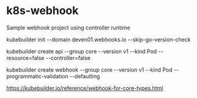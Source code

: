 # k8s-webhook
Sample webhook project using controller runtime


kubebuilder init --domain deven01.webhooks.io --skip-go-version-check

kubebuilder create api --group core --version v1 --kind Pod --resource=false --controller=false

kubebuilder create webhook --group core --version v1 --kind Pod --programmatic-validation --defaulting

https://kubebuilder.io/reference/webhook-for-core-types.html